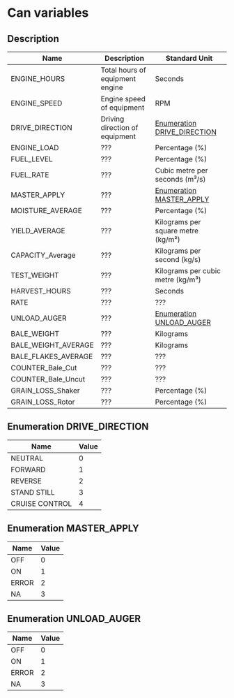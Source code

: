 # Can variables

## Description

Name | Description | Standard Unit
---- | ----------- | -------------
ENGINE_HOURS | Total hours of equipment engine | Seconds
ENGINE_SPEED | Engine speed of equipment | RPM
DRIVE_DIRECTION | Driving direction of equipment | [Enumeration DRIVE_DIRECTION](#enumeration-drive_direction)
ENGINE_LOAD | ??? | Percentage (%)
FUEL_LEVEL | ??? | Percentage (%)
FUEL_RATE | ??? | Cubic metre per seconds (m³/s)
MASTER_APPLY | ??? | [Enumeration MASTER_APPLY](#enumeration-master_apply)
MOISTURE_AVERAGE | ??? | Percentage (%)
YIELD_AVERAGE | ??? | Kilograms per square metre (kg/m²)
CAPACITY_Average | ??? | Kilograms per second (kg/s)
TEST_WEIGHT | ??? | Kilograms per cubic metre (kg/m³)
HARVEST_HOURS | ??? | Seconds
RATE | ??? | ???
UNLOAD_AUGER | ??? | [Enumeration UNLOAD_AUGER](#enumeration-unload_auger)
BALE_WEIGHT | ??? | Kilograms
BALE_WEIGHT_AVERAGE | ??? | Kilograms
BALE_FLAKES_AVERAGE | ??? | ???
COUNTER_Bale_Cut | ??? | ???
COUNTER_Bale_Uncut | ??? | ???
GRAIN_LOSS_Shaker | ??? | Percentage (%)
GRAIN_LOSS_Rotor | ??? | Percentage (%)

## Enumeration DRIVE_DIRECTION

Name | Value
---- | -----
NEUTRAL | 0
FORWARD | 1
REVERSE | 2
STAND STILL | 3
CRUISE CONTROL | 4

## Enumeration MASTER_APPLY

Name | Value
---- | -----
OFF | 0
ON | 1
ERROR | 2
NA | 3

## Enumeration UNLOAD_AUGER

Name | Value
---- | -----
OFF | 0
ON | 1
ERROR | 2
NA | 3

